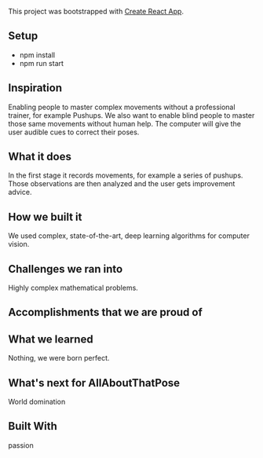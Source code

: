 This project was bootstrapped with [Create React App](https://github.com/facebook/create-react-app).

## Setup
- npm install
- npm run start

## Inspiration
Enabling people to master complex movements without a professional trainer, for example Pushups.
We also want to enable blind people to master those same movements without human help. The computer will give the user audible cues to correct their poses.

## What it does
In the first stage it records movements, for example a series of pushups.
Those observations are then analyzed and the user gets improvement advice.

## How we built it
We used complex, state-of-the-art, deep learning algorithms for computer vision.

## Challenges we ran into
Highly complex mathematical problems.

## Accomplishments that we are proud of


## What we learned
Nothing, we were born perfect.

## What's next for AllAboutThatPose
World domination

## Built With
passion

